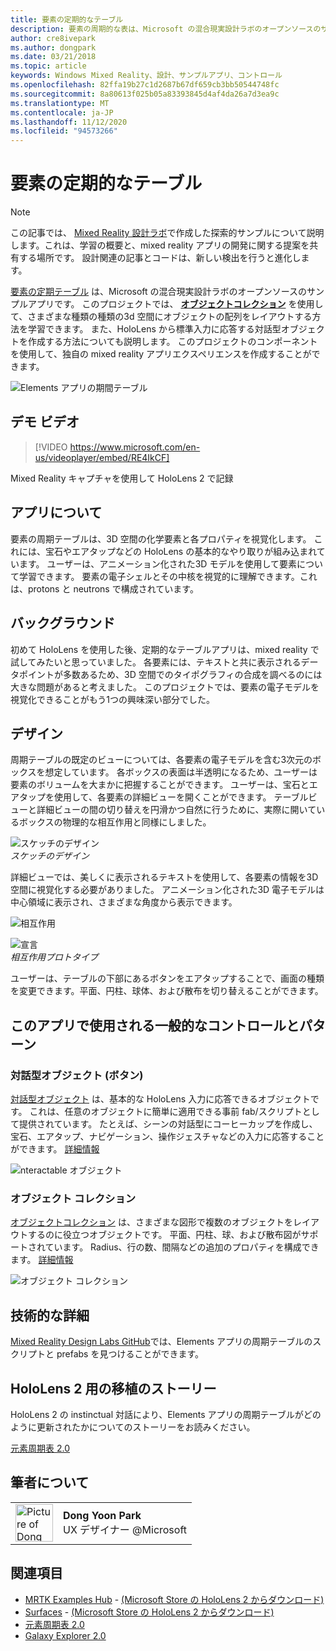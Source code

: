 ```yaml
---
title: 要素の定期的なテーブル
description: 要素の周期的な表は、Microsoft の混合現実設計ラボのオープンソースのサンプルアプリです。ここでは、オブジェクトコレクションを使用してさまざまな種類の3D 空間にオブジェクトの配列を配置する方法を学習できます。
author: cre8ivepark
ms.author: dongpark
ms.date: 03/21/2018
ms.topic: article
keywords: Windows Mixed Reality、設計、サンプルアプリ、コントロール
ms.openlocfilehash: 82ffa19b27c1d2687b67df659cb3bb50544748fc
ms.sourcegitcommit: 8a80613f025b05a83393845d4af4da26a7d3ea9c
ms.translationtype: MT
ms.contentlocale: ja-JP
ms.lasthandoff: 11/12/2020
ms.locfileid: "94573266"
---
```

# <a name="periodic-table-of-the-elements"></a>要素の定期的なテーブル

>[!NOTE]
>この記事では、 [Mixed Reality 設計ラボ](https://github.com/Microsoft/MRDesignLabs_Unity)で作成した探索的サンプルについて説明します。これは、学習の概要と、mixed reality アプリの開発に関する提案を共有する場所です。 設計関連の記事とコードは、新しい検出を行うと進化します。

[要素の定期テーブル](https://github.com/Microsoft/MRDesignLabs_Unity_PeriodicTable) は、Microsoft の混合現実設計ラボのオープンソースのサンプルアプリです。 このプロジェクトでは、 **[オブジェクトコレクション](../../design/object-collection.md)** を使用して、さまざまな種類の種類の3d 空間にオブジェクトの配列をレイアウトする方法を学習できます。 また、HoloLens から標準入力に応答する対話型オブジェクトを作成する方法についても説明します。 このプロジェクトのコンポーネントを使用して、独自の mixed reality アプリエクスペリエンスを作成することができます。

![Elements アプリの期間テーブル](images/640px-periodictable-hero.jpg)

## <a name="demo-video"></a>デモ ビデオ 
> [!VIDEO https://www.microsoft.com/en-us/videoplayer/embed/RE4IkCF]

Mixed Reality キャプチャを使用して HoloLens 2 で記録

## <a name="about-the-app"></a>アプリについて

要素の周期テーブルは、3D 空間の化学要素と各プロパティを視覚化します。 これには、宝石やエアタップなどの HoloLens の基本的なやり取りが組み込まれています。 ユーザーは、アニメーション化された3D モデルを使用して要素について学習できます。 要素の電子シェルとその中核を視覚的に理解できます。これは、protons と neutrons で構成されています。

## <a name="background"></a>バックグラウンド

初めて HoloLens を使用した後、定期的なテーブルアプリは、mixed reality で試してみたいと思っていました。 各要素には、テキストと共に表示されるデータポイントが多数あるため、3D 空間でのタイポグラフィの合成を調べるのには大きな問題があると考えました。 このプロジェクトでは、要素の電子モデルを視覚化できることがもう1つの興味深い部分でした。

## <a name="design"></a>デザイン

周期テーブルの既定のビューについては、各要素の電子モデルを含む3次元のボックスを想定しています。 各ボックスの表面は半透明になるため、ユーザーは要素のボリュームを大まかに把握することができます。 ユーザーは、宝石とエアタップを使用して、各要素の詳細ビューを開くことができます。 テーブルビューと詳細ビューの間の切り替えを円滑かつ自然に行うために、実際に開いているボックスの物理的な相互作用と同様にしました。

![スケッチのデザイン](images/640px-sketch20170406.jpg)<br>
*スケッチのデザイン*

詳細ビューでは、美しくに表示されるテキストを使用して、各要素の情報を3D 空間に視覚化する必要がありました。 アニメーション化された3D 電子モデルは中心領域に表示され、さまざまな角度から表示できます。

![相互作用](images/640px-periodictable-interaction.jpg)

![宣言](images/640px-periodictable-prototypes.jpg)<br>
*相互作用プロトタイプ*

ユーザーは、テーブルの下部にあるボタンをエアタップすることで、画面の種類を変更できます。平面、円柱、球体、および散布を切り替えることができます。

## <a name="common-controls-and-patterns-used-in-this-app"></a>このアプリで使用される一般的なコントロールとパターン

### <a name="interactable-object-button"></a>対話型オブジェクト (ボタン)

[対話型オブジェクト](../../design/interactable-object.md) は、基本的な HoloLens 入力に応答できるオブジェクトです。 これは、任意のオブジェクトに簡単に適用できる事前 fab/スクリプトとして提供されています。 たとえば、シーンの対話型にコーヒーカップを作成し、宝石、エアタップ、ナビゲーション、操作ジェスチャなどの入力に応答することができます。 [詳細情報](../../design/interactable-object.md)

![nteractable オブジェクト](images/640px-periodictable-interactableobject.jpg)

### <a name="object-collection"></a>オブジェクト コレクション

[オブジェクトコレクション](../../design/object-collection.md) は、さまざまな図形で複数のオブジェクトをレイアウトするのに役立つオブジェクトです。 平面、円柱、球、および散布図がサポートされています。 Radius、行の数、間隔などの追加のプロパティを構成できます。 [詳細情報](../../design/object-collection.md)

![オブジェクト コレクション](images/640px-periodictable-collections.jpg)

## <a name="technical-details"></a>技術的な詳細

[Mixed Reality Design Labs GitHub](https://github.com/Microsoft/MRDesignLabs_Unity_PeriodicTable)では、Elements アプリの周期テーブルのスクリプトと prefabs を見つけることができます。

## <a name="porting-story-for-hololens-2"></a>HoloLens 2 用の移植のストーリー

HoloLens 2 の instinctual 対話により、Elements アプリの周期テーブルがどのように更新されたかについてのストーリーをお読みください。

[元素周期表 2.0](https://medium.com/@dongyoonpark/bringing-the-periodic-table-of-the-elements-app-to-hololens-2-with-mrtk-v2-a6e3d8362158)




## <a name="about-the-author"></a>筆者について

<table style="border-collapse:collapse" padding-left="0px">
<tr>
<td style="border-style: none" width="60px"><img alt="Picture of Dong Yoon Park" width="60" height="60" src="images/dongyoonpark.jpg"></td>
<td style="border-style: none"><b>Dong Yoon Park</b><br>UX デザイナー @Microsoft</td>
</tr>
</table>

## <a name="see-also"></a>関連項目

* [MRTK Examples Hub](https://microsoft.github.io/MixedRealityToolkit-Unity/Documentation/README_ExampleHub.html) - [(Microsoft Store の HoloLens 2 からダウンロード)](https://www.microsoft.com/en-us/p/mrtk-examples-hub/9mv8c39l2sj4)
* [Surfaces](sampleapp-surfaces.md) - [(Microsoft Store の HoloLens 2 からダウンロード)](https://www.microsoft.com/en-us/p/surfaces/9nvkpv3sk3x0)
* [元素周期表 2.0](https://medium.com/@dongyoonpark/bringing-the-periodic-table-of-the-elements-app-to-hololens-2-with-mrtk-v2-a6e3d8362158)
* [Galaxy Explorer 2.0](galaxy-explorer-update.md)